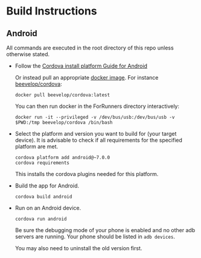 # Build Instructions

## Android

All commands are executed in the root directory of this repo unless otherwise stated.

* Follow the [Cordova install platform Guide for
  Android](https://cordova.apache.org/docs/en/latest/guide/platforms/android/index.html)

  Or instead pull an appropriate [docker image](https://hub.docker.com/). For
  instance [beevelop/cordova](https://github.com/beevelop/docker-cordova):

  ```
  docker pull beevelop/cordova:latest
  ```

  You can then run docker in the ForRunners directory interactively:

  ```
  docker run -it --privileged -v /dev/bus/usb:/dev/bus/usb -v $PWD:/tmp beevelop/cordova /bin/bash
  ```

* Select the platform and version you want to build for (your target
  device). It is advisable to check if all requirements for the specified
  platform are met.

  ```
  cordova platform add android@~7.0.0
  cordova requirements
  ```

  This installs the cordova plugins needed for this platform.

* Build the app for Android.

  ```
  cordova build android
  ```

* Run on an Android device.

  ```
  cordova run android
  ```

  Be sure the debugging mode of your phone is enabled and no other adb servers
  are running. Your phone should be listed in `adb devices`.

  You may also need to uninstall the old version first.
